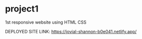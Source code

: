 # project1
1st responsive website using HTML CSS


DEPLOYED SITE LINK: https://jovial-shannon-b0e041.netlify.app/
